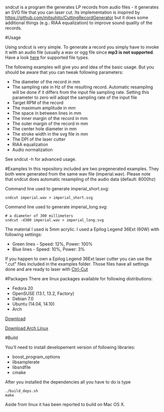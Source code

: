 sndcut is a program the generates LP records from audio files - it generates an SVG file that you can laser cut.
Its implementation is inspired by https://github.com/mitsuhito/CuttingRecordGenerator but it does some additional things (e.g.: RIAA equalization) to improve sound quality of the records.

#Usage

Using sndcut is very simple. To generate a record you simply have to invoke it with an audio file (usually a wav or ogg file since **mp3 is not supported**. Have a look [here](http://www.mega-nerd.com/libsndfile/#Features) for supported file types.

The following examples will give you and idea of the basic usage. But you should be aware that you can tweak following parameters:

- The diameter of the record in mm
- The sampling rate in Hz of the resulting record. Automatic resampling will be done if it differs from the input file sampling rate. Setting this parameter to zero will adopt the sampling rate of the input file
- Target RPM of the record
- The maximum amplitude in mm
- The space in between lines in mm
- The inner margin of the record in mm
- The outer margin of the record in mm
- The center hole diameter in mm
- The stroke width in the svg file in mm
- The DPI of the laser cutter
- RIAA equalization
- Audio normalization

See sndcut -h for advanced usage.

#Examples
In this repository included are two pregenerated examples. They both were generated from the same wav file (imperial.wav). Please note that sndcut does automatic resampling of the audio data (default: 8000hz)

Command line used to generate imperial_short.svg: 

    sndcut imperial.wav > imperial_short.svg

Command line used to generate imperial_long.svg:

    # a diameter of 300 millimeters
    sndcut -d300 imperial.wav > imperial_long.svg

The material I used is 5mm acrylic. I used a Epilog Legend 36Ext (60W) with following settings:
- Green lines - Speed: 12%, Power: 100%
- Blue lines - Speed: 10%, Power: 3%

If you happen to own a Epilog Legend 36Ext laser cutter you can use the ".cut" files included in the examples folder. Those files have all settings done and are ready to laser with [Ctrl-Cut](http://github.com/Metalab/ctrl-cut)

#Packages
There are linux packages available for following distributions: 
- Fedora 20
- OpenSUSE (13.1, 13.2, Factory)
- Debian 7.0 
- Ubuntu (14.04, 14.10)
- Arch

[Download](http://software.opensuse.org/download.html?project=home%3Aelchaschab&package=sndcut)

[Download Arch Linux](https://aur.archlinux.org/packages/sndcut/)

#Build

You'll need to install developement version of following libraries:
- boost_program_options
- libsamplerate
- libsndfile
- cmake

After you installed the dependencies all you have to do is type

    ./build_deps.sh
    make

Aside from linux it has been reported to build on Mac OS X.
